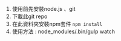 
1. 使用前先安裝node.js 、git
2. 下載此git repo
3. 在此資料夾安裝npm套件 `npm install`
4. 使用方法 : node_modules/.bin/gulp watch 
